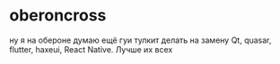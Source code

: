 # oberoncross
ну я на обероне думаю ещё гуи тулкит делать на замену Qt, quasar, flutter, haxeui, React Native. Лучше их всех
